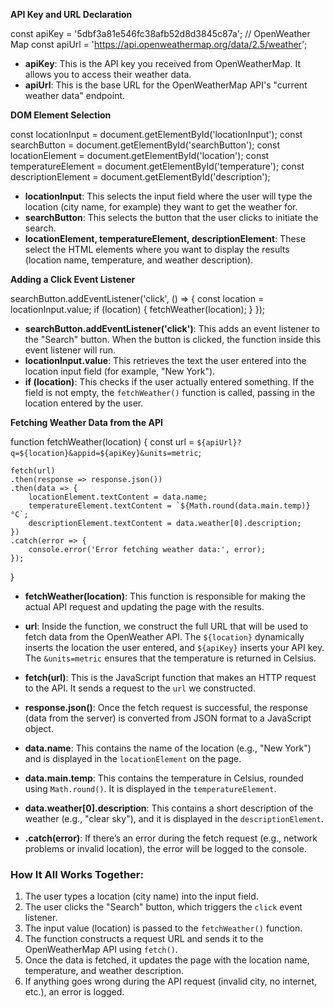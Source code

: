 **API Key and URL Declaration**

const apiKey = '5dbf3a81e546fc38afb52d8d3845c87a'; // OpenWeather Map
const apiUrl = 'https://api.openweathermap.org/data/2.5/weather';

- **apiKey**: This is the API key you received from OpenWeatherMap. It allows you to access their weather data.
- **apiUrl**: This is the base URL for the OpenWeatherMap API's "current weather data" endpoint.

**DOM Element Selection**


const locationInput = document.getElementById('locationInput');
const searchButton = document.getElementById('searchButton');
const locationElement = document.getElementById('location');
const temperatureElement = document.getElementById('temperature');
const descriptionElement = document.getElementById('description');


- **locationInput**: This selects the input field where the user will type the location (city name, for example) they want to get the weather for.
- **searchButton**: This selects the button that the user clicks to initiate the search.
- **locationElement, temperatureElement, descriptionElement**: These select the HTML elements where you want to display the results (location name, temperature, and weather description).

**Adding a Click Event Listener**


searchButton.addEventListener('click', () => {
    const location = locationInput.value;
    if (location) {
        fetchWeather(location);
    }
});


- **searchButton.addEventListener('click')**: This adds an event listener to the "Search" button. When the button is clicked, the function inside this event listener will run.
- **locationInput.value**: This retrieves the text the user entered into the location input field (for example, "New York").
- **if (location)**: This checks if the user actually entered something. If the field is not empty, the `fetchWeather()` function is called, passing in the location entered by the user.

**Fetching Weather Data from the API**


function fetchWeather(location) {
    const url = `${apiUrl}?q=${location}&appid=${apiKey}&units=metric`;

    fetch(url)
    .then(response => response.json())
    .then(data => {
        locationElement.textContent = data.name;
        temperatureElement.textContent = `${Math.round(data.main.temp)}°C`;
        descriptionElement.textContent = data.weather[0].description;
    })
    .catch(error => {
        console.error('Error fetching weather data:', error);
    });
}


- **fetchWeather(location)**: This function is responsible for making the actual API request and updating the page with the results.

- **url**: Inside the function, we construct the full URL that will be used to fetch data from the OpenWeather API. The `${location}` dynamically inserts the location the user entered, and `${apiKey}` inserts your API key. The `&units=metric` ensures that the temperature is returned in Celsius.

- **fetch(url)**: This is the JavaScript function that makes an HTTP request to the API. It sends a request to the `url` we constructed.

- **response.json()**: Once the fetch request is successful, the response (data from the server) is converted from JSON format to a JavaScript object.

- **data.name**: This contains the name of the location (e.g., "New York") and is displayed in the `locationElement` on the page.

- **data.main.temp**: This contains the temperature in Celsius, rounded using `Math.round()`. It is displayed in the `temperatureElement`.

- **data.weather[0].description**: This contains a short description of the weather (e.g., "clear sky"), and it is displayed in the `descriptionElement`.

- **.catch(error)**: If there’s an error during the fetch request (e.g., network problems or invalid location), the error will be logged to the console.

### How It All Works Together:
1. The user types a location (city name) into the input field.
2. The user clicks the "Search" button, which triggers the `click` event listener.
3. The input value (location) is passed to the `fetchWeather()` function.
4. The function constructs a request URL and sends it to the OpenWeatherMap API using `fetch()`.
5. Once the data is fetched, it updates the page with the location name, temperature, and weather description.
6. If anything goes wrong during the API request (invalid city, no internet, etc.), an error is logged.